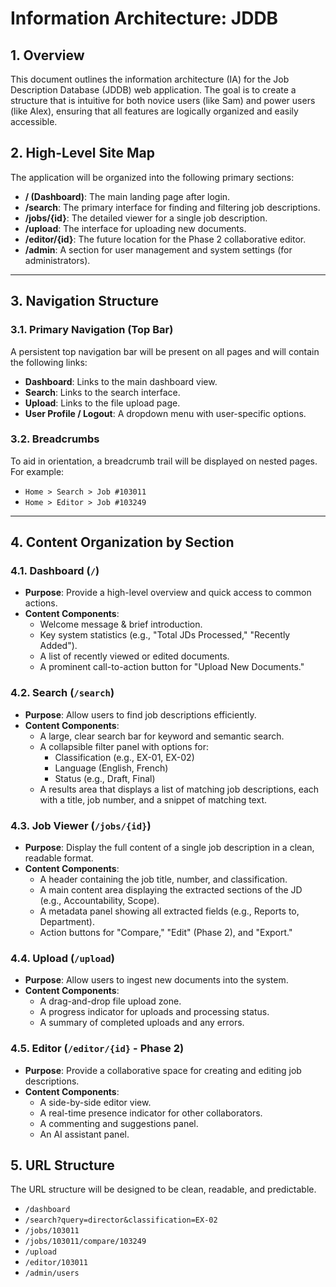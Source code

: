 # Information Architecture: JDDB

## 1. Overview

This document outlines the information architecture (IA) for the Job Description Database (JDDB) web application. The goal is to create a structure that is intuitive for both novice users (like Sam) and power users (like Alex), ensuring that all features are logically organized and easily accessible.

## 2. High-Level Site Map

The application will be organized into the following primary sections:

- **/ (Dashboard)**: The main landing page after login.
- **/search**: The primary interface for finding and filtering job descriptions.
- **/jobs/{id}**: The detailed viewer for a single job description.
- **/upload**: The interface for uploading new documents.
- **/editor/{id}**: The future location for the Phase 2 collaborative editor.
- **/admin**: A section for user management and system settings (for administrators).

---

## 3. Navigation Structure

### 3.1. Primary Navigation (Top Bar)

A persistent top navigation bar will be present on all pages and will contain the following links:

- **Dashboard**: Links to the main dashboard view.
- **Search**: Links to the search interface.
- **Upload**: Links to the file upload page.
- **User Profile / Logout**: A dropdown menu with user-specific options.

### 3.2. Breadcrumbs

To aid in orientation, a breadcrumb trail will be displayed on nested pages. For example:

- `Home > Search > Job #103011`
- `Home > Editor > Job #103249`

---

## 4. Content Organization by Section

### 4.1. Dashboard (`/`)

- **Purpose**: Provide a high-level overview and quick access to common actions.
- **Content Components**:
    - Welcome message & brief introduction.
    - Key system statistics (e.g., "Total JDs Processed," "Recently Added").
    - A list of recently viewed or edited documents.
    - A prominent call-to-action button for "Upload New Documents."

### 4.2. Search (`/search`)

- **Purpose**: Allow users to find job descriptions efficiently.
- **Content Components**:
    - A large, clear search bar for keyword and semantic search.
    - A collapsible filter panel with options for:
        - Classification (e.g., EX-01, EX-02)
        - Language (English, French)
        - Status (e.g., Draft, Final)
    - A results area that displays a list of matching job descriptions, each with a title, job number, and a snippet of matching text.

### 4.3. Job Viewer (`/jobs/{id}`)

- **Purpose**: Display the full content of a single job description in a clean, readable format.
- **Content Components**:
    - A header containing the job title, number, and classification.
    - A main content area displaying the extracted sections of the JD (e.g., Accountability, Scope).
    - A metadata panel showing all extracted fields (e.g., Reports to, Department).
    - Action buttons for "Compare," "Edit" (Phase 2), and "Export."

### 4.4. Upload (`/upload`)

- **Purpose**: Allow users to ingest new documents into the system.
- **Content Components**:
    - A drag-and-drop file upload zone.
    - A progress indicator for uploads and processing status.
    - A summary of completed uploads and any errors.

### 4.5. Editor (`/editor/{id}` - Phase 2)

- **Purpose**: Provide a collaborative space for creating and editing job descriptions.
- **Content Components**:
    - A side-by-side editor view.
    - A real-time presence indicator for other collaborators.
    - A commenting and suggestions panel.
    - An AI assistant panel.

## 5. URL Structure

The URL structure will be designed to be clean, readable, and predictable.

- `/dashboard`
- `/search?query=director&classification=EX-02`
- `/jobs/103011`
- `/jobs/103011/compare/103249`
- `/upload`
- `/editor/103011`
- `/admin/users`